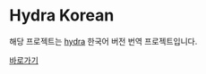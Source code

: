 # Hydra Korean

해당 프로젝트는 [hydra](https://cli.dev/docs/intro/) 한국어 버전 번역 프로젝트입니다.

[바로가기](https://pjt3591oo.github.io/hydra_translate)


